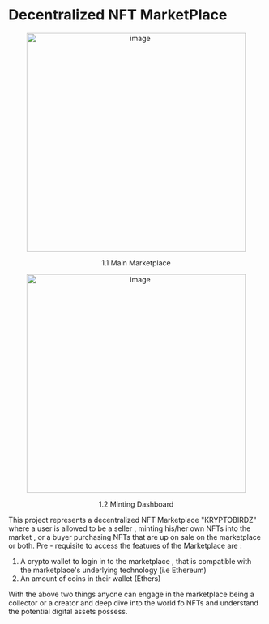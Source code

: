 # Decentralized NFT MarketPlace

<p align ="center" > <img width="432" alt="image" src="https://user-images.githubusercontent.com/94467879/168636006-089ff450-657f-48a5-ac7b-ef704554f13d.png"></p>
<p align ="center"> 1.1 Main Marketplace </p>

<p align ="center" > <img width="432" alt="image" src="https://user-images.githubusercontent.com/94467879/168636932-45c2009c-9c8f-4b2d-8d5d-2eabbfa0234c.png"></p>
<p align ="center"> 1.2 Minting Dashboard </p>


                                                         


This project represents a decentralized NFT Marketplace "KRYPTOBIRDZ" where a user is allowed to be a seller , minting his/her own NFTs into the market , or a buyer purchasing NFTs that are up on sale on the marketplace or both. 
Pre - requisite to access the features of the Marketplace are :
1. A crypto wallet to login in to the marketplace , that is compatible with the marketplace's underlying technology (i.e Ethereum)
2. An amount of coins in their wallet (Ethers)

With the above two things anyone can engage in the marketplace being a collector or a creator and deep dive into the world fo NFTs and understand the potential digital assets possess.


